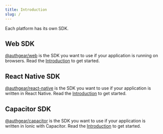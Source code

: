 ```yaml
---
title: Introduction
slug: /
---
```


Each platform has its own SDK.

## Web SDK

[@authgear/web](https://www.npmjs.com/package/@authgear/web) is the SDK you want to use if your application is running on browsers.
Read the [Introduction](web/) to get started.

## React Native SDK

[@authgear/react-native](https://www.npmjs.com/package/@authgear/react-native) is the SDK you want to use if your application is written in React Native.
Read the [Introduction](react-native/) to get started.

## Capacitor SDK

[@authgear/capacitor](https://www.npmjs.com/package/@authgear/capacitor) is the SDK you want to use if your application is written in Ionic with Capacitor.
Read the [Introduction](capacitor/) to get started.
